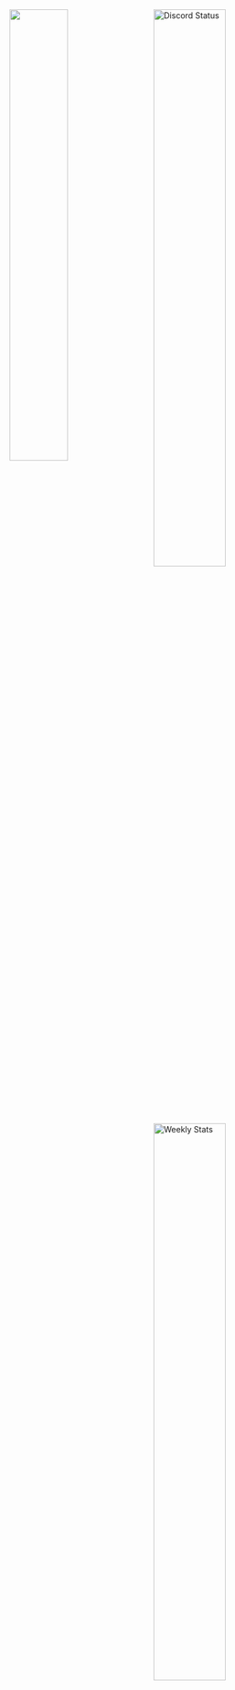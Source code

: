 <img width="45%" align="left" src="https://count.getloli.com/get/@MasedMSD">

<a href="https://discord.com/users/801754460182675467" target="_blank">
	<img width="50%" align="right" alt="Discord Status" src="https://lanyard.cnrad.dev/api/801754460182675467?bg=1f1f1f&borderRadius=5px">
</a>
<a href="https://wakatime.com/@MasedMSD" target="_blank">
	<img width="50%" align="right" alt="Weekly Stats" src="https://github-readme-stats.vercel.app/api/wakatime?username=MasedMSD&border_radius=5px&theme=dark&bg_color=1f1f1f&border_color=1f1f1f&icon_color=58a6ff&show_icons=true&disable_animations=true&custom_title=Weekly%20Stats&v=2">
</a>
